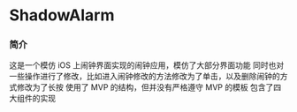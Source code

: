 # ShadowAlarm

### 简介
这是一个模仿 iOS 上闹钟界面实现的闹钟应用，模仿了大部分界面功能
同时也对一些操作进行了修改，比如进入闹钟修改的方法修改为了单击，以及删除闹钟的方式修改为了长按
使用了 MVP 的结构，但并没有严格遵守 MVP 的模板
包含了四大组件的实现
